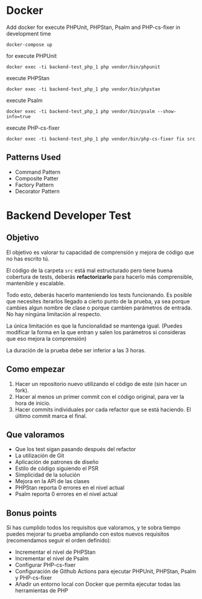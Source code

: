 # Docker
Add docker for execute PHPUnit, PHPStan, Psalm and PHP-cs-fixer in development time
```
docker-compose up
```
for execute PHPUnit
```
docker exec -ti backend-test_php_1 php vendor/bin/phpunit
```
execute PHPStan
```
docker exec -ti backend-test_php_1 php vendor/bin/phpstan
```
execute Psalm
```
docker exec -ti backend-test_php_1 php vendor/bin/psalm --show-info=true
```
execute PHP-cs-fixer
```
docker exec -ti backend-test_php_1 php vendor/bin/php-cs-fixer fix src
```
## Patterns Used

* Command Pattern
* Composite Patter
* Factory Pattern
* Decorator Pattern

# Backend Developer Test

## Objetivo

El objetivo es valorar tu capacidad de comprensión y mejora de código que no has escrito tú.

El código de la carpeta `src` está mal estructurado pero tiene buena cobertura de tests,
deberás **refactorizarlo** para hacerlo más comprensible, mantenible y escalable. 

Todo esto, deberás hacerlo manteniendo los tests funcionando. Es posible que necesites iterarlos
llegado a cierto punto de la prueba, ya sea porque cambies algun nombre de clase o porque cambien 
parámetros de entrada. No hay ningúna limitación al respecto.

La única limitación es que la funcionalidad se mantenga igual. (Puedes modificar la forma en la que 
entran y salen los parámetros si consideras que eso mejora la comprensión)

La duración de la prueba debe ser inferior a las 3 horas.

## Como empezar

1. Hacer un repositorio nuevo utilizando el código de este (sin hacer un fork).
2. Hacer al menos un primer commit con el código original, para ver la hora de inicio.
3. Hacer commits individuales por cada refactor que se está haciendo. El último commit marca el final.

## Que valoramos

* Que los test sigan pasando después del refactor
* La utilización de Git
* Aplicación de patrones de diseño
* Estilo de código siguiendo el PSR
* Simplicidad de la solución
* Mejora en la API de las clases
* PHPStan reporta 0 errores en el nivel actual
* Psalm reporta 0 errores en el nivel actual 

## Bonus points

Si has cumplido todos los requisitos que valoramos, y te sobra tiempo puedes mejorar tu prueba
ampliando con estos nuevos requisitos (recomendamos seguir el orden definido):

* Incrementar el nivel de PHPStan
* Incrementar el nivel de Psalm
* Configurar PHP-cs-fixer
* Configuración de Github Actions para ejecutar PHPUnit, PHPStan, Psalm y PHP-cs-fixer
* Añadir un entorno local con Docker que permita ejecutar todas las herramientas de PHP
